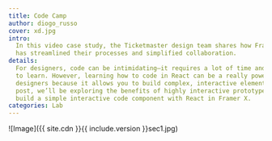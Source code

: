 ```yaml
---
title: Code Camp
author: diogo_russo
cover: xd.jpg
intro:
  In this video case study, the Ticketmaster design team shares how Framer X
  has streamlined their processes and simplified collaboration.
details:
  For designers, code can be intimidating—it requires a lot of time and effort
  to learn. However, learning how to code in React can be a really powerful tool for
  designers because it allows you to build complex, interactive elements. In this
  post, we’ll be exploring the benefits of highly interactive prototypes and how to
  build a simple interactive code component with React in Framer X.
categories: Lab
---
```


![Image]({{ site.cdn }}{{ include.version }}sec1.jpg)
